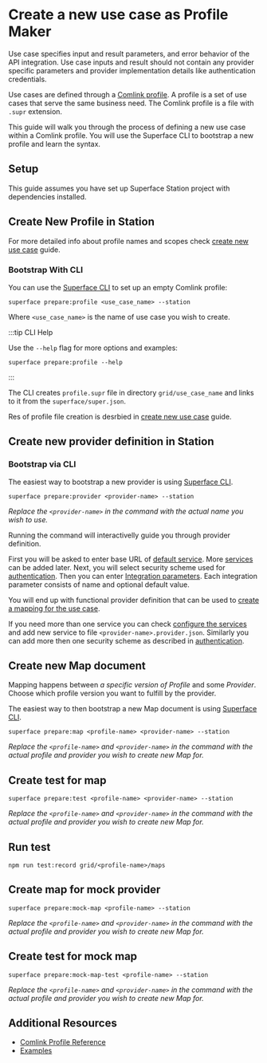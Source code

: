 # Create a new use case as Profile Maker

Use case specifies input and result parameters, and error behavior of the API integration. Use case inputs and result should not contain any provider specific parameters and provider implementation details like authentication credentials.

Use cases are defined through a [Comlink profile](../comlink/reference/profile.mdx). A profile is a set of use cases that serve the same business need. The Comlink profile is a file with `.supr` extension.

This guide will walk you through the process of defining a new use case within a Comlink profile. You will use the Superface CLI to bootstrap a new profile and learn the syntax.

<!-- TODO: describe in detail -->
## Setup

This guide assumes you have set up Superface Station project with dependencies installed.
<!-- TODO: describe flow in detail - correct order of commands, test are used to run use cases -->

## Create New Profile in Station

<!-- TODO: more details? - multiple use case per profile? -->
For more detailed info about profile names and scopes check [create new use case](./create-new-use-case.md) guide.


### Bootstrap With CLI

You can use the [Superface CLI](https://github.com/superfaceai/cli) to set up an empty Comlink profile:

```shell
superface prepare:profile <use_case_name> --station
```

Where `<use_case_name>` is the name of use case you wish to create.

:::tip CLI Help

Use the `--help` flag for more options and examples:

```shell
superface prepare:profile --help
```
:::

The CLI creates `profile.supr` file in directory `grid/use_case_name` and links to it from the `superface/super.json`.

Res of profile file creation is desrbied in [create new use case](./create-new-use-case.md) guide.


## Create new provider definition in Station

### Bootstrap via CLI

The easiest way to bootstrap a new provider is using [Superface CLI](/reference/cli).

```shell
superface prepare:provider <provider-name> --station
```

_Replace the `<provider-name>` in the command with the actual name you wish to use._

Running the command will interactivelly guide you through provider definition.

First you will be asked to enter base URL of [default service](#default-service). More [services](#services) can be added later. Next, you will select security scheme used for [authentication](#authentication). Then you can enter [Integration parameters](../reference/glossary.md#integration-parameter). Each integration parameter consists of name and optional default value.

You will end up with functional provider definition that can be used to [create a mapping for the use case](./map-use-case-to-provider.md).

If you need more than one service you can check [configure the services](#services) and add new service to file `<provider-name>.provider.json`. Similarly you can add more then one security scheme as described in [authentication](#authentication). 



## Create new Map document

Mapping happens between _a specific version of Profile_ and some _Provider_. Choose which profile version you want to fulfill by the provider.

The easiest way to then bootstrap a new Map document is using [Superface CLI](/reference/cli).

```shell
superface prepare:map <profile-name> <provider-name> --station
```

_Replace the `<profile-name>` and `<provider-name>` in the command with the actual profile and provider you wish to create new Map for._

## Create test for map


```shell
superface prepare:test <profile-name> <provider-name> --station
```

_Replace the `<profile-name>` and `<provider-name>` in the command with the actual profile and provider you wish to create new Map for._


## Run test
<!-- Link to test-use.case station section? -->

```shell
npm run test:record grid/<profile-name>/maps
```


## Create map for mock provider


```shell
superface prepare:mock-map <profile-name> --station
```

_Replace the `<profile-name>` and `<provider-name>` in the command with the actual profile and provider you wish to create new Map for._


## Create test for mock map


```shell
superface prepare:mock-map-test <profile-name> --station
```

_Replace the `<profile-name>` and `<provider-name>` in the command with the actual profile and provider you wish to create new Map for._


## Additional Resources

- [Comlink Profile Reference](https://superface.ai/docs/comlink/profile)
- [Examples](https://github.com/superfaceai/station)
